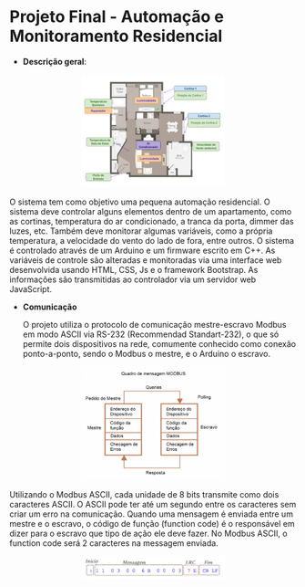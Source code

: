 # Projeto Final - Automação e Monitoramento Residencial

* <b>Descrição geral</b>:

 <div align="center">
   <img src="plantaBaixa.png" alt="planta" width="50%" height="20%"/></center>
</div>

   O sistema tem como objetivo uma pequena automação residencial. O sistema deve controlar alguns elementos dentro de um apartamento, como as cortinas, temperatura do ar condicionado, a tranca da porta, dimmer das luzes, etc. Também deve monitorar algumas variáveis, como a própria temperatura, a velocidade do vento do lado de fora, entre outros. O sistema é controlado através de um Arduino e um firmware escrito em C++. As variáveis de controle são alteradas e monitoradas via uma interface web desenvolvida usando HTML, CSS, Js e o framework Bootstrap. As informações são transmitidas ao controlador via um servidor web JavaScript. 

* <b>Comunicação</b>

  O projeto utiliza o protocolo de comunicação mestre-escravo Modbus em modo ASCII via RS-232 (Recommendad Standart-232), o que só permite dois dispositivos na rede, comumente conhecido como conexão ponto-a-ponto, sendo o Modbus o mestre, e o Arduino o escravo.
  
 <div align="center">
   <img src="figura1.png" alt="modbus" width="50%" height="20%"/></center>
</div>

  Utilizando o Modbus ASCII, cada unidade de 8 bits transmite como dois caracteres ASCII. O ASCII pode ter até um segundo entre os caracteres sem criar um erro na comunicação. Quando uma mensagem é enviada entre um mestre e o escravo, o código de função (function code) é o responsável em dizer para o escravo que tipo de ação ele deve fazer. No Modbus ASCII, o function code será 2 caracteres na messagem enviada.
 
 <div align="center">
    <img src="mensagemModbus.png" alt="mensagem" width="50%" height="20%"/></center>
 </div>
